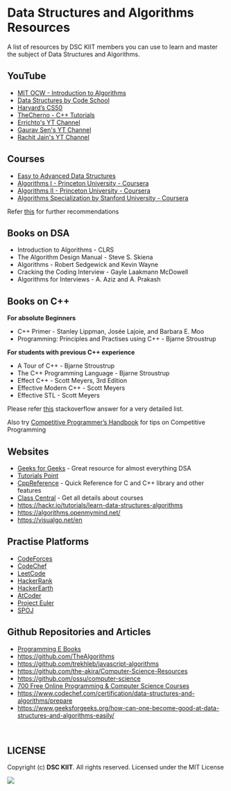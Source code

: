 # Data Structures and Algorithms Resources

A list of resources by DSC KIIT members you can use to learn and master the subject of Data Structures and Algorithms.

## YouTube

* [MIT OCW - Introduction to Algorithms](https://www.youtube.com/playlist?list=PLUl4u3cNGP61Oq3tWYp6V_F-5jb5L2iHb)
* [Data Structures by Code School](https://www.youtube.com/playlist?list=PL2_aWCzGMAwI3W_JlcBbtYTwiQSsOTa6P)
* [Harvard’s CS50](https://youtu.be/e9Eds2Rc_x8)
* [TheCherno - C++ Tutorials](https://www.youtube.com/playlist?list=PLlrATfBNZ98dudnM48yfGUldqGD0S4FFb)
* [Errichto's YT Channel](https://www.youtube.com/channel/UCBr_Fu6q9iHYQCh13jmpbrg)
* [Gaurav Sen's YT Channel](https://www.youtube.com/channel/UCRPMAqdtSgd0Ipeef7iFsKw)
* [Rachit Jain's YT Channel](https://www.youtube.com/channel/UC9fDC_eBh9e_bogw87DbGKQ)


## Courses

* [Easy to Advanced Data Structures](https://www.udemy.com/share/101r90AkQaeVpUQ3Q=/)
* [Algorithms I - Princeton University - Coursera](https://www.coursera.org/learn/algorithms-part1)
* [Algorithms II - Princeton University - Coursera](https://www.coursera.org/learn/algorithms-part2)
* [Algorithms Specialization by Stanford University - Coursera](https://www.coursera.org/specializations/algorithms)

Refer [this](https://www.freecodecamp.org/news/these-are-the-best-free-courses-to-learn-data-structures-and-algorithms-in-depth-4d52f0d6b35a/) for further recommendations

## Books on DSA

* Introduction to Algorithms - CLRS
* The Algorithm Design Manual - Steve S. Skiena
* Algorithms - Robert Sedgewick and Kevin Wayne
* Cracking the Coding Interview - Gayle Laakmann McDowell
* Algorithms for Interviews - A. Aziz and A. Prakash

## Books on C++

**For absolute Beginners**

* C++ Primer - Stanley Lippman, Josée Lajoie, and Barbara E. Moo
* Programming: Principles and Practises using C++ - Bjarne Stroustrup

**For students with previous C++ experience**

* A Tour of C++ - Bjarne Stroustrup
* The C++ Programming Language - Bjarne Stroustrup
* Effect C++ - Scott Meyers, 3rd Edition
* Effective Modern C++ - Scott Meyers
* Effective STL - Scott Meyers

Please refer [this](https://stackoverflow.com/questions/388242/the-definitive-c-book-guide-and-list) stackoverflow answer for a very detailed list.

Also try [Competitive Programmer’s Handbook](https://cses.fi/book.pdf) for tips on Competitive Programming


## Websites

* [Geeks for Geeks](https://www.geeksforgeeks.org/) - Great resource for almost everything DSA
* [Tutorials Point](https://www.tutorialspoint.com/data_structures_algorithms/index.htm)
* [CppReference](https://en.cppreference.com/w/) - Quick Reference for C and C++ library and other features
* [Class Central](https://www.classcentral.com/) - Get all details about courses
* https://hackr.io/tutorials/learn-data-structures-algorithms
* https://algorithms.openmymind.net/
* https://visualgo.net/en


## Practise Platforms

* [CodeForces](https://codeforces.com/)
* [CodeChef](https://www.codechef.com/)
* [LeetCode](https://leetcode.com/)
* [HackerRank](https://www.hackerrank.com/)
* [HackerEarth](https://www.hackerearth.com/)
* [AtCoder](https://www.hackerrank.com/)
* [Project Euler](https://projecteuler.net/)
* [SPOJ](https://www.spoj.com/)


## Github Repositories and Articles

* [Programming E Books](https://github.com/trumpowen/All-Programming-E-Books-PDF)
* https://github.com/TheAlgorithms
* https://github.com/trekhleb/javascript-algorithms
* https://github.com/the-akira/Computer-Science-Resources
* https://github.com/ossu/computer-science
* [700 Free Online Programming & Computer Science Courses](https://www.freecodecamp.org/news/free-online-programming-cs-courses/)
* https://www.codechef.com/certification/data-structures-and-algorithms/prepare
* https://www.geeksforgeeks.org/how-can-one-become-good-at-data-structures-and-algorithms-easily/


<br>

## LICENSE
Copyright (c) **DSC KIIT**. All rights reserved. Licensed under the MIT License

[![](https://img.shields.io/github/license/junaidrahim/desiresalesportal?style=for-the-badge)](LICENSE)